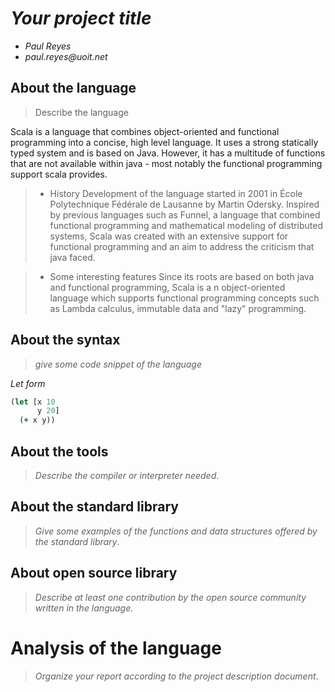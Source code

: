 # _Your project title_

- _Paul Reyes_
- _paul.reyes@uoit.net_

## About the language

> Describe the language

 Scala is a language that combines object-oriented and functional programming into a concise, high level language.
 It uses a strong statically typed system and is based on Java. However, it has a multitude of functions that are not
 available within java - most notably the functional programming support scala provides.
 
> - History
Development of the language started in 2001 in École Polytechnique Fédérale de Lausanne by Martin Odersky. Inspired by 
previous languages such as Funnel, a language that combined functional programming and mathematical modeling of distributed systems,
Scala was created with an extensive support for functional programming and an aim to address the criticism that java faced. 

> - Some interesting features
Since its roots are based on both java and functional programming, Scala is a n object-oriented language which supports functional
programming concepts such as Lambda calculus, immutable data and "lazy" programming.

## About the syntax

> _give some code snippet of the language_

*Let form*

```clojure
(let [x 10
      y 20]
  (+ x y))
```

## About the tools

> _Describe the compiler or interpreter needed_.

## About the standard library

> _Give some examples of the functions and data structures
> offered by the standard library_.

## About open source library

> _Describe at least one contribution by the open source
community written in the language._

# Analysis of the language

> _Organize your report according to the project description
document_.


